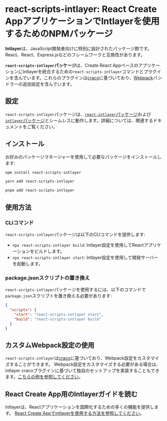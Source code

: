 # react-scripts-intlayer: React Create AppアプリケーションでIntlayerを使用するためのNPMパッケージ

**Intlayer**は、JavaScript開発者向けに特別に設計されたパッケージ群です。React、React、Express.jsなどのフレームワークと互換性があります。

**`react-scripts-intlayer`パッケージ**は、Create React AppベースのアプリケーションにIntlayerを統合するための`react-scripts-intlayer`コマンドとプラグインを含んでいます。これらのプラグインは[craco](https://craco.js.org/)に基づいており、[Webpack](https://webpack.js.org/)バンドラーの追加設定を含んでいます。

## 設定

`react-scripts-intlayer`パッケージは、[`react-intlayer`パッケージ](https://github.com/aymericzip/intlayer/blob/main/docs/ja/packages/react-intlayer/index.md)および[`intlayer`パッケージ](https://github.com/aymericzip/intlayer/blob/main/docs/ja/packages/intlayer/index.md)とシームレスに動作します。詳細については、関連するドキュメントをご覧ください。

## インストール

お好みのパッケージマネージャーを使用して必要なパッケージをインストールします:

```bash packageManager="npm"
npm install react-scripts-intlayer
```

```bash packageManager="yarn"
yarn add react-scripts-intlayer
```

```bash packageManager="pnpm"
pnpm add react-scripts-intlayer
```

## 使用方法

### CLIコマンド

`react-scripts-intlayer`パッケージは以下のCLIコマンドを提供します:

- `npx react-scripts-intlayer build`: Intlayer設定を使用してReactアプリケーションをビルドします。
- `npx react-scripts-intlayer start`: Intlayer設定を使用して開発サーバーを起動します。

### package.jsonスクリプトの置き換え

`react-scripts-intlayer`パッケージを使用するには、以下のコマンドで`package.json`スクリプトを置き換える必要があります:

```json fileName="package.json"
{
  "scripts": {
    "start": "react-scripts-intlayer start",
    "build": "react-scripts-intlayer build"
  }
}
```

## カスタムWebpack設定の使用

`react-scripts-intlayer`は[craco](https://craco.js.org/)に基づいており、Webpack設定をカスタマイズすることができます。
Webpack設定をカスタマイズする必要がある場合は、intlayer cracoプラグインに基づいて独自のセットアップを実装することもできます。[こちらの例を参照してください](https://github.com/aymericzip/intlayer/blob/main/examples/react-app/craco.config.js)。

## React Create App用のIntlayerガイドを読む

Intlayerは、Reactアプリケーションを国際化するための多くの機能を提供します。
[React Create Appでintlayerを使用する方法を参照してください](https://github.com/aymericzip/intlayer/blob/main/docs/ja/intlayer_with_create_react_app.md)。
